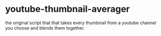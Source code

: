 # youtube-thumbnail-averager
the original script that that takes every thumbnail from a youtube channel you choose and blends them together.

